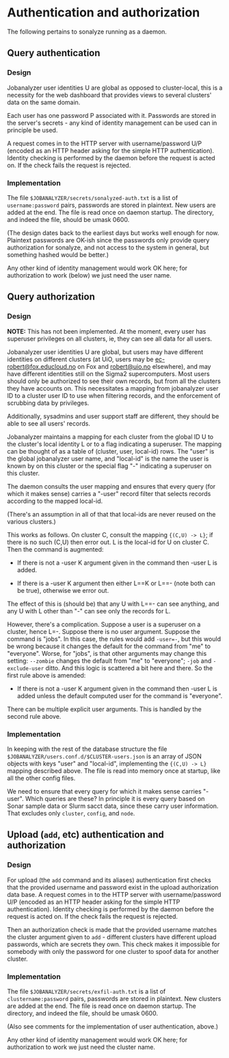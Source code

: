 # Authentication and authorization

The following pertains to sonalyze running as a daemon.


## Query authentication

### Design

Jobanalyzer user identities U are global as opposed to cluster-local, this is a necessity for the
web dashboard that provides views to several clusters' data on the same domain.

Each user has one password P associated with it. Passwords are stored in the server's secrets - any
kind of identity management can be used can in principle be used.

A request comes in to the HTTP server with username/password U/P (encoded as an HTTP header asking
for the simple HTTP authentication).  Identity checking is performed by the daemon before the
request is acted on.  If the check fails the request is rejected.

### Implementation

The file `$JOBANALYZER/secrets/sonalyzed-auth.txt` is a list of `username:password` pairs, passwords
are stored in plaintext.  New users are added at the end.  The file is read once on daemon startup.
The directory, and indeed the file, should be umask 0600.

(The design dates back to the earliest days but works well enough for now.  Plaintext passwords are
OK-ish since the passwords only provide query authorization for sonalyze, and not access to the
system in general, but something hashed would be better.)

Any other kind of identity management would work OK here; for authorization to work (below) we just
need the user name.


## Query authorization

### Design

**NOTE:** This has not been implemented.  At the moment, every user has superuser privileges on all
clusters, ie, they can see all data for all users.

Jobanalyzer user identities U are global, but users may have different identities on different
clusters (at UiO, users may be ec-robert@fox.educloud.no on Fox and robert@uio.no elsewhere), and
may have different identities still on the Sigma2 supercomputers.  Most users should only be
authorized to see their own records, but from all the clusters they have accounts on.  This
necessitates a mapping from jobanalyzer user ID to a cluster user ID to use when filtering records,
and the enforcement of scrubbing data by privileges.

Additionally, sysadmins and user support staff are different, they should be able to see all users'
records.

Jobanalyzer maintains a mapping for each cluster from the global ID U to the cluster's local
identity L or to a flag indicating a superuser.  The mapping can be thought of as a table of
(cluster, user, local-id) rows.  The "user" is the global jobanalyzer user name, and "local-id" is
the name the user is known by on this cluster or the special flag "-" indicating a superuser on this
cluster.

The daemon consults the user mapping and ensures that every query (for which it makes sense) carries
a "-user" record filter that selects records according to the mapped local-id.

(There's an assumption in all of that that local-ids are never reused on the various clusters.)

This works as follows.  On cluster C, consult the mapping `{(C,U) -> L}`; if there is no such (C,U)
then error out.  L is the local-id for U on cluster C.  Then the command is augmented:

* If there is not a -user K argument given in the command then -user L is added.

* If there is a -user K argument then either L==K or L==- (note both can be true), otherwise we
  error out.

The effect of this is (should be) that any U with L==- can see anything, and any U with L other than
"-" can see only the records for L.

However, there's a complication.  Suppose a user is a superuser on a cluster, hence L=-.  Suppose
there is no user argument.  Suppose the command is "jobs".  In this case, the rules would add
`-user=-`, but this would be wrong because it changes the default for the command from "me" to
"everyone".  Worse, for "jobs", is that other arguments may change this setting: `--zombie` changes
the default from "me" to "everyone"; `-job` and `-exclude-user` ditto.  And this logic is scattered
a bit here and there.  So the first rule above is amended:

* If there is not a -user K argument given in the command then -user L is added unless the default
  computed user for the command is "everyone".

There can be multiple explicit user arguments.  This is handled by the second rule above.

### Implementation

In keeping with the rest of the database structure the file
`$JOBANALYZER/users.conf.d/$CLUSTER-users.json` is an array of JSON objects with keys "user" and
"local-id", implementing the `{(C,U) -> L}` mapping described above.  The file is read into memory
once at startup, like all the other config files.

We need to ensure that every query for which it makes sense carries "-user".  Which queries are
these?  In principle it is every query based on Sonar sample data or Slurm sacct data, since these
carry user information.  That excludes only `cluster`, `config`, and `node`.


## Upload (`add`, etc) authentication and authorization

### Design

For upload (the `add` command and its aliases) authentication first checks that the provided
username and password exist in the upload authorization data base.  A request comes in to the HTTP
server with username/password U/P (encoded as an HTTP header asking for the simple HTTP
authentication).  Identity checking is performed by the daemon before the request is acted on.  If
the check fails the request is rejected.

Then an authorization check is made that the provided username matches the cluster argument given to
`add` - different clusters have different upload passwords, which are secrets they own.  This check
makes it impossible for somebody with only the password for one cluster to spoof data for another
cluster.

### Implementation

The file `$JOBANALYZER/secrets/exfil-auth.txt` is a list of `clustername:password` pairs, passwords
are stored in plaintext.  New clusters are added at the end.  The file is read once on daemon
startup.  The directory, and indeed the file, should be umask 0600.

(Also see comments for the implementation of user authentication, above.)

Any other kind of identity management would work OK here; for authorization to work we just need the
cluster name.
